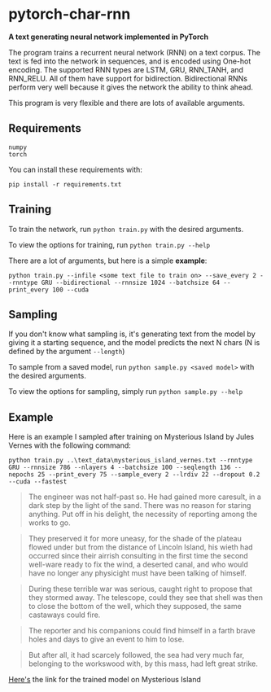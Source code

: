 # pytorch-char-rnn
**A text generating neural network implemented in PyTorch**

The program trains a recurrent neural network (RNN) on a text corpus. The text is fed into the network in sequences, and is encoded using One-hot encoding. 
The supported RNN types are LSTM, GRU, RNN_TANH, and RNN_RELU. All of them have support for bidirection.
Bidirectional RNNs perform very well because it gives the network the ability to think ahead.

This program is very flexible and there are lots of available arguments.


## Requirements
```
numpy
torch
```
You can install these requirements with:
```
pip install -r requirements.txt
```

## Training
To train the network, run ```python train.py``` with the desired arguments.

To view the options for training, run ```python train.py --help```

There are a lot of arguments, but here is a simple **example**:

```python train.py --infile <some text file to train on> --save_every 2 --rnntype GRU --bidirectional --rnnsize 1024 --batchsize 64 --print_every 100 --cuda```

## Sampling
If you don't know what sampling is, it's generating text from the model by giving it a starting sequence, and the model predicts the next N chars (N is defined by the argument ```--length```)

To sample from a saved model, run ```python sample.py <saved model>``` with the desired arguments.

To view the options for sampling, simply run ```python sample.py --help```

## Example
Here is an example I sampled after training on Mysterious Island by Jules Vernes with the following command:

```python train.py ..\text_data\mysterious_island_vernes.txt --rnntype GRU --rnnsize 786 --nlayers 4 --batchsize 100 --seqlength 136 --nepochs 25 --print_every 75 --sample_every 2 --lrdiv 22 --dropout 0.2 --cuda --fastest```

> The engineer was not half-past
so. He had gained more caresult, in a dark step by the light of the
sand. There was no reason for staring anything. Put off in his
delight, the necessity of reporting among the works to go.

> They preserved it for more uneasy, for the shade of the plateau
flowed under but from the distance of Lincoln Island, his wieth
had occurred since their airrish consulting in the first time the second
well-ware ready to fix the wind, a deserted canal, and who would have no longer
any physicight must have been talking of himself.

> During these terrible war was serious, caught right to propose that
they stormed away. The telescope, could they see that shell was then to
close the bottom of the well, which they supposed, the same castaways
could fire.

> The reporter and his companions could find himself in a farth brave
holes and days to give an event to him to lose.

> But after all, it had scarcely followed, the sea had very much far, belonging to
the workswood with, by this mass, had left great strike.


[Here's](https://drive.google.com/open?id=1h2q9rEHLE_g_z_rvCq2SCs1Pif0eIo-Q) the link for the trained model on Mysterious Island
